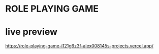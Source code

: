 # ROLE PLAYING GAME

# live preview
https://role-playing-game-i121g6z3f-alex008145s-projects.vercel.app/
